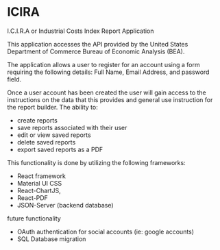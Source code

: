 # ICIRA
I.C.I.R.A or Industrial Costs Index Report Application
 
 This application accesses the API provided by the United States Department of Commerce Bureau of Economic Analysis (BEA). 
 
 
 The application allows a user to register for an account using a form requiring the following details: Full Name, Email Address, and password field.
 
 Once a user account has been created the user will gain access to the instructions on the data that this provides and general use instruction for the report builder. The ability to:
 *  create reports
 *  save reports associated with their user
 *  edit or view saved reports
 *  delete saved reports 
 *  export saved reports as a PDF
 
 
This functionality is done by utilizing the following frameworks:
* React framework
* Material UI CSS 
* React-ChartJS, 
* React-PDF
* JSON-Server (backend database)


 
 
 future functionality
 - OAuth authentication for social accounts (ie: google accounts)
 - SQL Database migration


